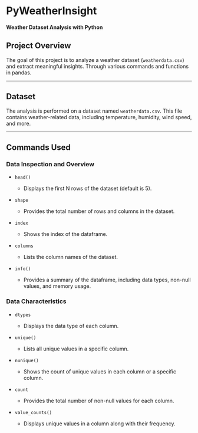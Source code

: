 # PyWeatherInsight  
**Weather Dataset Analysis with Python**  

## Project Overview  
The goal of this project is to analyze a weather dataset (`weatherdata.csv`) and extract meaningful insights. Through various commands and functions in pandas.

---

## Dataset  
The analysis is performed on a dataset named `weatherdata.csv`. This file contains weather-related data, including temperature, humidity, wind speed, and more.

---

## Commands Used  

### Data Inspection and Overview  
- `head()`  
  - Displays the first N rows of the dataset (default is 5).  

- `shape`  
  - Provides the total number of rows and columns in the dataset.  

- `index`  
  - Shows the index of the dataframe.  

- `columns`  
  - Lists the column names of the dataset.  

- `info()`  
  - Provides a summary of the dataframe, including data types, non-null values, and memory usage.  

### Data Characteristics  
- `dtypes`  
  - Displays the data type of each column.  

- `unique()`  
  - Lists all unique values in a specific column.  

- `nunique()`  
  - Shows the count of unique values in each column or a specific column.  

- `count`  
  - Provides the total number of non-null values for each column.  

- `value_counts()`  
  - Displays unique values in a column along with their frequency.  

